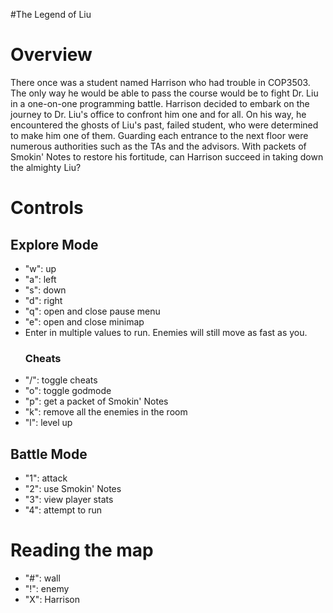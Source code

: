 #The Legend of Liu

<h1> Overview </h1>
<p>
There once was a student named Harrison who had trouble in COP3503. The only way he would be able to pass the course would be to fight Dr. Liu in a one-on-one programming battle. Harrison decided to embark on the journey to Dr. Liu's office to confront him one and for all. On his way, he encountered the ghosts of Liu's past, failed student, who were determined to make him one of them. Guarding each entrance to the next floor were numerous authorities such as the TAs and the advisors. With packets of Smokin' Notes to restore his fortitude, can Harrison succeed in taking down the almighty Liu?
</p>
<h1>Controls</h1>
<h2>Explore Mode</h2>
<ul>
<li>"w": up</li>
<li>"a": left</li>
<li>"s": down</li>
<li>"d": right</li>
<li>"q": open and close pause menu</li>
<li>"e": open and close minimap</li>
<li>Enter in multiple values to run. Enemies will still move as fast as you.</li>
<h3>Cheats</h3>
<li>"/": toggle cheats</li>
<li>"o": toggle godmode</li>
<li>"p": get a packet of Smokin' Notes</li>
<li>"k": remove all the enemies in the room</li>
<li>"l": level up</li>
</ul>
<h2>Battle Mode</h2>
<ul>
<li>"1": attack</li>
<li>"2": use Smokin' Notes</li>
<li>"3": view player stats</li>
<li>"4": attempt to run</li>
</ul>
<h1>Reading the map</h1>
<ul>
<li>"#": wall</li>
<li>"!": enemy</li>
<li>"X": Harrison</li>
</ul>
